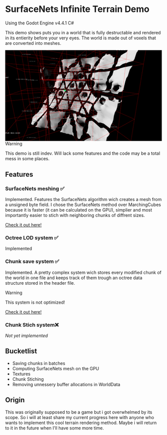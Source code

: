 # SurfaceNets Infinite Terrain Demo
Using the Godot Engine v4.4.1 C#

This demo shows puts you in a world that is fully destructable and rendered in its entierity before your very eyes.
The world is made out of voxels that are converted into meshes.

<img style="float: right;" src="https://github.com/FiveN1/SurfaceNets-Infinite-Terrain-Demo/blob/main/assets/repo/screenshot1.png" alt="Nymphaea 3D screenshot" width="512"/>

> [!WARNING]
> This demo is still indev.
> Will lack some features and the code may be a total mess in some places.

## Features
### SurfaceNets meshing ✅
Implemented.
Features the SurfaceNets algorithm wich creates a mesh from a unsigned byte field.
I chose the SurfaceNets method over MarchingCubes because it is faster (it can be calculated on the GPU), simplier and most importantly easier to stich with neighboring chunks of diffrent sizes.

[Check it out here!](scenes/Application/World/WorldTerrain/Chunk/SurfaceNets)

### Octree LOD system ✅
Implemented

### Chunk save system ✅
Implemented.
A pretty complex system wich stores every modified chunk of the world in one file and keeps track of them trough an octree data structure stored in the header file.

> [!WARNING]
> This system is not optimized!

[Check it out here!](scenes/Application/World/WorldSave)

### Chunk Stich system❌
*Not yet implemented*

## Bucketlist
- Saving chunks in batches
- Computing SurfaceNets mesh on the GPU
- Textures
- Chunk Stiching
- Removing unnessery buffer allocations in WorldData

## Origin
This was originally supposed to be a game but i got overwhelmed by its scope.
So i will at least share my current progress here with anyone who wants to implement this cool terrain rendering method.
Maybe i will return to it in the future when I'll have some more time.
